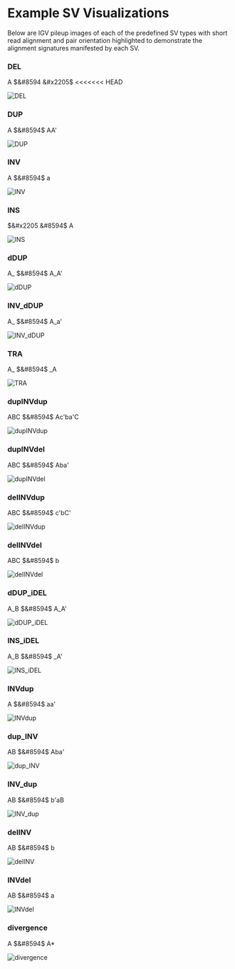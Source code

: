 # Example SV Visualizations

Below are IGV pileup images of each of the predefined SV types with short read alignment and pair orientation highlighted to demonstrate the alignment signatures manifested by each SV.

### DEL
A $&#8594 &#x2205$
<<<<<<< HEAD

![DEL](sample_imgs/DEL_39373784_39375651.png)

### DUP
A $&#8594$ AA'

![DUP](sample_imgs/DUP_19113463_19118988.png)

### INV
A $&#8594$ a

![INV](sample_imgs/INV_40759267_40767611.png)

### INS
$&#x2205 &#8594$ A

![INS](sample_imgs/INS_37651377.png)

### dDUP
A\_ $&#8594$ A\_A'

![dDUP](sample_imgs/dDUP_39772358_39773214_39778332.png)

### INV_dDUP
A\_ $&#8594$ A\_a'

![INV_dDUP](sample_imgs/INV_dDUP_13067243_13067756_13077502.png)

### TRA
A\_ $&#8594$ \_A

![TRA](sample_imgs/TRA_26365789_26366373_26356292.png)

### dupINVdup
ABC $&#8594$ Ac'ba'C

![dupINVdup](sample_imgs/dupINVdup_39017470_39019883.png)

### dupINVdel
ABC $&#8594$ Aba'

![dupINVdel](sample_imgs/dupINVdel_15375930_15378280.png)

### delINVdup
ABC $&#8594$ c'bC'

![delINVdup](sample_imgs/delINVdup_42086110_42088387.png)

### delINVdel
ABC $&#8594$ b

![delINVdel](sample_imgs/delINVdel_36691416_36693867.png)

### dDUP_iDEL
A\_B $&#8594$ A\_A'

![dDUP_iDEL](sample_imgs/dDUP_iDEL_20291195_20301357.png)

### INS_iDEL
A\_B $&#8594$ \_A'

![INS_iDEL](sample_imgs/INS_iDEL_39700749_39701724_39693224.png)

### INVdup
A $&#8594$ aa'

![INVdup](sample_imgs/INVdup_17044647_17045589.png)

### dup_INV
AB $&#8594$ Aba'

![dup_INV](sample_imgs/dup_INV_38928832_38930487.png)

### INV_dup
AB $&#8594$ b'aB

![INV_dup](sample_imgs/INV_dup_21190415_21191709.png)

### delINV
AB $&#8594$ b

![delINV](sample_imgs/delINV_44483168_44484875.png)

### INVdel
AB $&#8594$ a

![INVdel](sample_imgs/INVdel_18169245_18170527.png)

### divergence
A $&#8594$ A\*

![divergence](sample_imgs/DIVERGENCE_20798718_20799646.png)
